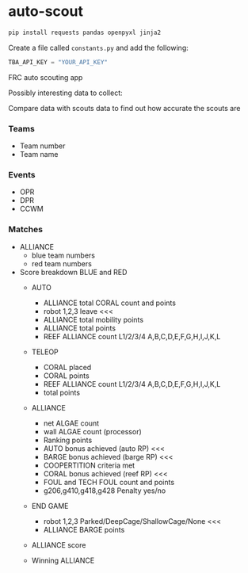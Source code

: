 # auto-scout

```bash
pip install requests pandas openpyxl jinja2
```

Create a file called `constants.py` and add the following:

```python
TBA_API_KEY = "YOUR_API_KEY"
```

FRC auto scouting app

Possibly interesting data to collect:

Compare data with scouts data to find out how accurate the scouts are

### Teams

- Team number
- Team name

### Events

- OPR
- DPR
- CCWM

### Matches

- ALLIANCE
    - blue team numbers
    - red team numbers
- Score breakdown BLUE and RED
    - AUTO
        - ALLIANCE total CORAL count and points
        - robot 1,2,3 leave <<<
        - ALLIANCE total mobility points
        - ALLIANCE total points
        - REEF ALLIANCE count L1/2/3/4 A,B,C,D,E,F,G,H,I,J,K,L

    - TELEOP
        - CORAL placed
        - CORAL points
        - REEF ALLIANCE count L1/2/3/4 A,B,C,D,E,F,G,H,I,J,K,L
        - total points

    - ALLIANCE
        - net ALGAE count
        - wall ALGAE count (processor)
        - Ranking points
        - AUTO bonus achieved (auto RP) <<<
        - BARGE bonus achieved (barge RP) <<<
        - COOPERTITION criteria met
        - CORAL bonus achieved (reef RP) <<<
        - FOUL and TECH FOUL count and points
        - g206,g410,g418,g428 Penalty yes/no
    - END GAME
        - robot 1,2,3 Parked/DeepCage/ShallowCage/None <<<
        - ALLIANCE BARGE points
    - ALLIANCE score
    - Winning ALLIANCE
